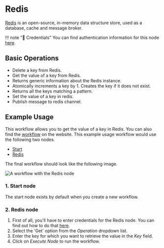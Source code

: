 # Redis

[Redis](https://redis.io/) is an open-source, in-memory data structure store, used as a database, cache and message broker.

!!! note "🔑 Credentials"
    You can find authentication information for this node [here](/workflow/integrations/credentials/redis/).


## Basic Operations

* Delete a key from Redis.
* Get the value of a key from Redis.
* Returns generic information about the Redis instance.
* Atomically increments a key by 1. Creates the key if it does not exist.
* Returns all the keys matching a pattern.
* Set the value of a key in redis.
* Publish message to redis channel.


## Example Usage

This workflow allows you to get the value of a key in Redis. You can also find the [workflow](https://n8n.io/workflows/557) on the website. This example usage workflow would use the following two nodes.
- [Start](/workflow/integrations/core-nodes/workflow-nodes-base.start/)
- [Redis]()

The final workflow should look like the following image.

![A workflow with the Redis node](/_images/integrations/nodes/redis/workflow.png)

### 1. Start node

The start node exists by default when you create a new workflow.

### 2. Redis node

1. First of all, you'll have to enter credentials for the Redis node. You can find out how to do that [here](/workflow/integrations/credentials/redis/).
2. Select the 'Get' option from the *Operation* dropdown list.
3. Enter the key for which you want to retrieve the value in the *Key* field.
4. Click on *Execute Node* to run the workflow.




